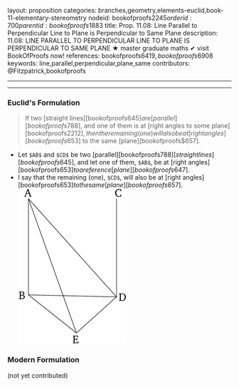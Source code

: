 layout: proposition
categories: branches,geometry,elements-euclid,book-11-elementary-stereometry
nodeid: bookofproofs$2245
orderid: 700
parentid: bookofproofs$1883
title: Prop. 11.08: Line Parallel to Perpendicular Line to Plane is Perpendicular to Same Plane
description: 11.08: LINE PARALLEL TO PERPENDICULAR LINE TO PLANE IS PERPENDICULAR TO SAME PLANE &#9733; master graduate maths &#10004; visit BookOfProofs now!
references: bookofproofs$6419,bookofproofs$6908
keywords: line,parallel,perpendicular,plane,same
contributors: @Fitzpatrick,bookofproofs

---


---

### Euclid's Formulation

> If two [straight lines][bookofproofs$645] are [parallel][bookofproofs$788], and one of them is at [right angles to some plane][bookofproofs$2212], then the remaining (one) will also be at [right angles][bookofproofs$653] to the same [plane][bookofproofs$657].

* Let `$AB$` and `$CD$` be two [parallel][bookofproofs$788] [straight lines][bookofproofs$645], and let one of them, `$AB$`, be at [right angles][bookofproofs$653] to a reference [plane][bookofproofs$647].
* I say that the remaining (one), `$CD$`, will also be at [right angles][bookofproofs$653] to the same [plane][bookofproofs$657].
![fig08e](https://github.com/bookofproofs/bookofproofs.github.io/blob/main/_sources/_assets/images/euclid/Book11/fig08e.png?raw=true)



### Modern Formulation

(not yet contributed)
